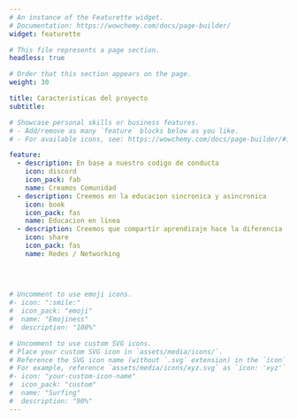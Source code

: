 ```yaml
---
# An instance of the Featurette widget.
# Documentation: https://wowchemy.com/docs/page-builder/
widget: featurette

# This file represents a page section.
headless: true

# Order that this section appears on the page.
weight: 30

title: Caracteristicas del proyecto
subtitle:

# Showcase personal skills or business features.
# - Add/remove as many `feature` blocks below as you like.
# - For available icons, see: https://wowchemy.com/docs/page-builder/#icons

feature:
  - description: En base a nuestro codigo de conducta
    icon: discord
    icon_pack: fab
    name: Creamos Comunidad
  - description: Creemos en la educacion sincronica y asincronica
    icon: book
    icon_pack: fas
    name: Educacion en linea 
  - description: Creemos que compartir aprendizaje hace la diferencia
    icon: share
    icon_pack: fas
    name: Redes / Networking

  
  
    
# Uncomment to use emoji icons.
#- icon: ":smile:"
#  icon_pack: "emoji"
#  name: "Emojiness"
#  description: "100%"

# Uncomment to use custom SVG icons.
# Place your custom SVG icon in `assets/media/icons/`.
# Reference the SVG icon name (without `.svg` extension) in the `icon` field.
# For example, reference `assets/media/icons/xyz.svg` as `icon: 'xyz'`
#- icon: "your-custom-icon-name"
#  icon_pack: "custom"
#  name: "Surfing"
#  description: "90%"
---
```


